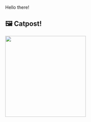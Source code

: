 Hello there!



## 🖼️ Catpost!

<sub>
    <img src="https://cdn2.thecatapi.com/images/2kt.jpg" height="256">
</sub>

